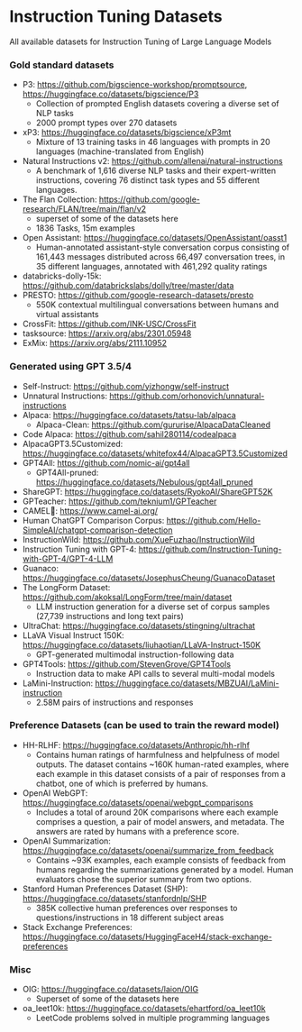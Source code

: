 # Instruction Tuning Datasets
All available datasets for Instruction Tuning of Large Language Models

### Gold standard datasets 
- P3: https://github.com/bigscience-workshop/promptsource, https://huggingface.co/datasets/bigscience/P3
  - Collection of prompted English datasets covering a diverse set of NLP tasks
  - 2000 prompt types over 270 datasets
- xP3: https://huggingface.co/datasets/bigscience/xP3mt
  - Mixture of 13 training tasks in 46 languages with prompts in 20 languages (machine-translated from English)
- Natural Instructions v2: https://github.com/allenai/natural-instructions
  - A benchmark of 1,616 diverse NLP tasks and their expert-written instructions, covering 76 distinct task types and 55 different languages.
- The Flan Collection: https://github.com/google-research/FLAN/tree/main/flan/v2 
  - superset of some of the datasets here
  -  1836 Tasks, 15m examples 
- Open Assistant: https://huggingface.co/datasets/OpenAssistant/oasst1
  - Human-annotated assistant-style conversation corpus consisting of 161,443 messages distributed across 66,497 conversation trees, in 35 different languages, annotated with 461,292 quality ratings
- databricks-dolly-15k: https://github.com/databrickslabs/dolly/tree/master/data
- PRESTO: https://github.com/google-research-datasets/presto
  - 550K contextual multilingual conversations between humans and virtual assistants
- CrossFit: https://github.com/INK-USC/CrossFit
- tasksource: https://arxiv.org/abs/2301.05948
- ExMix: https://arxiv.org/abs/2111.10952




### Generated using GPT 3.5/4

- Self-Instruct: https://github.com/yizhongw/self-instruct
- Unnatural Instructions: https://github.com/orhonovich/unnatural-instructions
- Alpaca: https://huggingface.co/datasets/tatsu-lab/alpaca
  - Alpaca-Clean: https://github.com/gururise/AlpacaDataCleaned
- Code Alpaca: https://github.com/sahil280114/codealpaca
- AlpacaGPT3.5Customized: https://huggingface.co/datasets/whitefox44/AlpacaGPT3.5Customized
- GPT4All: https://github.com/nomic-ai/gpt4all
  - GPT4All-pruned: https://huggingface.co/datasets/Nebulous/gpt4all_pruned
- ShareGPT: https://huggingface.co/datasets/RyokoAI/ShareGPT52K
- GPTeacher: https://github.com/teknium1/GPTeacher
- CAMEL🐪: https://www.camel-ai.org/
- Human ChatGPT Comparison Corpus: https://github.com/Hello-SimpleAI/chatgpt-comparison-detection
- InstructionWild: https://github.com/XueFuzhao/InstructionWild
- Instruction Tuning with GPT-4: https://github.com/Instruction-Tuning-with-GPT-4/GPT-4-LLM
- Guanaco: https://huggingface.co/datasets/JosephusCheung/GuanacoDataset
- The LongForm Dataset: https://github.com/akoksal/LongForm/tree/main/dataset
  - LLM instruction generation for a diverse set of corpus samples (27,739 instructions and long text pairs)
- UltraChat: https://huggingface.co/datasets/stingning/ultrachat
- LLaVA Visual Instruct 150K: https://huggingface.co/datasets/liuhaotian/LLaVA-Instruct-150K
  - GPT-generated multimodal instruction-following data
- GPT4Tools: https://github.com/StevenGrove/GPT4Tools
  - Instruction data to make API calls to several multi-modal models
- LaMini-Instruction: https://huggingface.co/datasets/MBZUAI/LaMini-instruction
  - 2.58M pairs of instructions and responses

### Preference Datasets (can be used to train the reward model)
- HH-RLHF: https://huggingface.co/datasets/Anthropic/hh-rlhf
  - Contains human ratings of harmfulness and helpfulness of model outputs. The dataset contains ~160K human-rated examples, where each example in this dataset consists of a pair of responses from a chatbot, one of which is preferred by humans.
- OpenAI WebGPT: https://huggingface.co/datasets/openai/webgpt_comparisons
  - Includes a total of around 20K comparisons where each example comprises a question, a pair of model answers, and metadata. The answers are rated by humans with a preference score.
- OpenAI Summarization: https://huggingface.co/datasets/openai/summarize_from_feedback
  - Contains ~93K examples, each example consists of feedback from humans regarding the summarizations generated by a model. Human evaluators chose the superior summary from two options.
- Stanford Human Preferences Dataset (SHP): https://huggingface.co/datasets/stanfordnlp/SHP
  - 385K collective human preferences over responses to questions/instructions in 18 different subject areas
- Stack Exchange Preferences: https://huggingface.co/datasets/HuggingFaceH4/stack-exchange-preferences

### Misc
- OIG: https://huggingface.co/datasets/laion/OIG
  - Superset of some of the datasets here
- oa_leet10k: https://huggingface.co/datasets/ehartford/oa_leet10k
  - LeetCode problems solved in multiple programming languages
  


